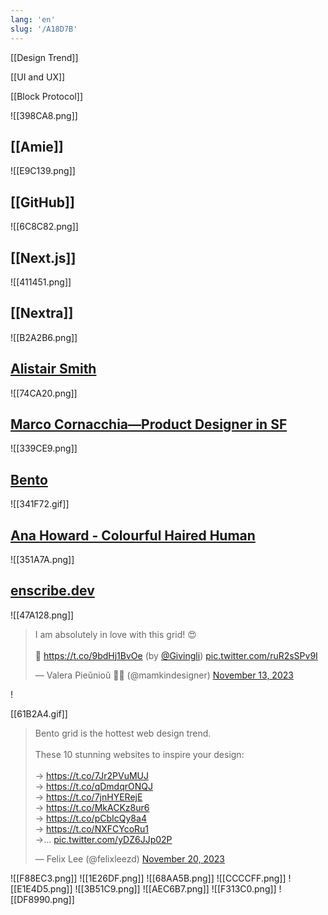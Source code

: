 ```yaml
---
lang: 'en'
slug: '/A18D7B'
---
```


[[Design Trend]]

[[UI and UX]]

[[Block Protocol]]

![[398CA8.png]]

## [[Amie]]

![[E9C139.png]]

## [[GitHub]]

![[6C8C82.png]]

## [[Next.js]]

![[411451.png]]

## [[Nextra]]

![[B2A2B6.png]]

## [Alistair Smith](https://alistair.sh/)

![[74CA20.png]]

## [Marco Cornacchia—Product Designer in SF](https://www.marco.fyi/)

![[339CE9.png]]

## [Bento](https://bento.me/en/home)

![[341F72.gif]]

## [Ana Howard - Colourful Haired Human](https://www.anahoward.me/)

![[351A7A.png]]

## [enscribe.dev](https://enscribe.dev/)

![[47A128.png]]

<blockquote class="twitter-tweet"><p lang="en" dir="ltr">I am absolutely in love with this grid! 😍<br/><br/>🔗 <a href="https://t.co/9bdHj1BvOe">https://t.co/9bdHj1BvOe</a> (by <a href="https://twitter.com/Givingli?ref_src=twsrc%5Etfw">@Givingli</a>) <a href="https://t.co/ruR2sSPv9I">pic.twitter.com/ruR2sSPv9I</a></p>&mdash; Valera Pieŭnioŭ 💙💛 (@mamkindesigner) <a href="https://twitter.com/mamkindesigner/status/1724006872792158384?ref_src=twsrc%5Etfw">November 13, 2023</a></blockquote> !

[[61B2A4.gif]]

<blockquote class="twitter-tweet"><p lang="en" dir="ltr">Bento grid is the hottest web design trend. <br/><br/>These 10 stunning websites to inspire your design:<br/><br/>→ <a href="https://t.co/7Jr2PVuMUJ">https://t.co/7Jr2PVuMUJ</a><br/>→ <a href="https://t.co/qDmdqrONQJ">https://t.co/qDmdqrONQJ</a><br/>→ <a href="https://t.co/7jnHYERejE">https://t.co/7jnHYERejE</a><br/>→ <a href="https://t.co/MkACKz8ur6">https://t.co/MkACKz8ur6</a><br/>→ <a href="https://t.co/pCbIcQy8a4">https://t.co/pCbIcQy8a4</a><br/>→ <a href="https://t.co/NXFCYcoRu1">https://t.co/NXFCYcoRu1</a><br/>→… <a href="https://t.co/yDZ6JJp02P">pic.twitter.com/yDZ6JJp02P</a></p>&mdash; Felix Lee (@felixleezd) <a href="https://twitter.com/felixleezd/status/1726621742158995579?ref_src=twsrc%5Etfw">November 20, 2023</a></blockquote>

![[F88EC3.png]]
![[1E26DF.png]]
![[68AA5B.png]]
![[CCCCFF.png]]
![[E1E4D5.png]]
![[3B51C9.png]]
![[AEC6B7.png]]
![[F313C0.png]]
![[DF8990.png]]
